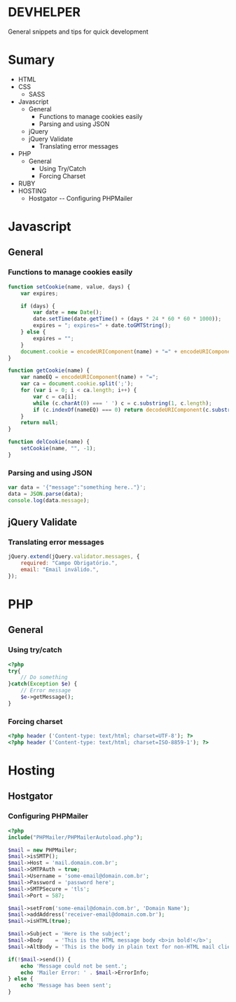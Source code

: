# DEVHELPER
General snippets and tips for quick development

# Sumary
- HTML
- CSS
    - SASS
- Javascript
    - General
        - Functions to manage cookies easily
        - Parsing and using JSON
    - jQuery
    - jQuery Validate
        - Translating error messages
- PHP
    - General
        - Using Try/Catch
        - Forcing Charset
- RUBY
- HOSTING
    - Hostgator
        -- Configuring PHPMailer

# Javascript
## General
### Functions to manage cookies easily
```javascript
function setCookie(name, value, days) {
    var expires;

    if (days) {
        var date = new Date();
        date.setTime(date.getTime() + (days * 24 * 60 * 60 * 1000));
        expires = "; expires=" + date.toGMTString();
    } else {
        expires = "";
    }
    document.cookie = encodeURIComponent(name) + "=" + encodeURIComponent(value) + expires + "; path=/";
}

function getCookie(name) {
    var nameEQ = encodeURIComponent(name) + "=";
    var ca = document.cookie.split(';');
    for (var i = 0; i < ca.length; i++) {
        var c = ca[i];
        while (c.charAt(0) === ' ') c = c.substring(1, c.length);
        if (c.indexOf(nameEQ) === 0) return decodeURIComponent(c.substring(nameEQ.length, c.length));
    }
    return null;
}

function delCookie(name) {
    setCookie(name, "", -1);
}
```
### Parsing and using JSON
```javascript
var data = '{"message":"something here.."}';
data = JSON.parse(data);
console.log(data.message);
```
## jQuery Validate
### Translating error messages
```javascript
jQuery.extend(jQuery.validator.messages, {
    required: "Campo Obrigatório.",
    email: "Email inválido.",
});
```   
# PHP
## General
### Using try/catch
```php
<?php
try{
    // Do something
}catch(Exception $e) {
    // Error message
    $e->getMessage(); 
}
```
### Forcing charset
```php
<?php header ('Content-type: text/html; charset=UTF-8'); ?>
<?php header ('Content-type: text/html; charset=ISO-8859-1'); ?>
```

# Hosting
## Hostgator
### Configuring PHPMailer
```php
<?php
include("PHPMailer/PHPMailerAutoload.php");

$mail = new PHPMailer;
$mail->isSMTP(); 
$mail->Host = 'mail.domain.com.br';
$mail->SMTPAuth = true;
$mail->Username = 'some-email@domain.com.br';
$mail->Password = 'password here';
$mail->SMTPSecure = 'tls';
$mail->Port = 587;

$mail->setFrom('some-email@domain.com.br', 'Domain Name');
$mail->addAddress('receiver-email@domain.com.br');
$mail->isHTML(true);

$mail->Subject = 'Here is the subject';
$mail->Body    = 'This is the HTML message body <b>in bold!</b>';
$mail->AltBody = 'This is the body in plain text for non-HTML mail clients';

if(!$mail->send()) {
    echo 'Message could not be sent.';
    echo 'Mailer Error: ' . $mail->ErrorInfo;
} else {
    echo 'Message has been sent';
}
```
